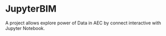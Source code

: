 # JupyterBIM
A project allows explore power of Data in AEC by connect interactive with Jupyter Notebook.

